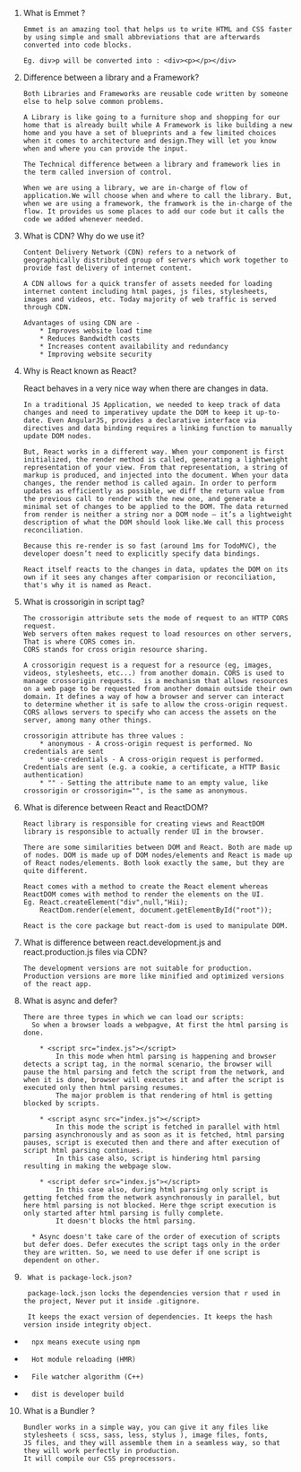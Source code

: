 1.  What is Emmet ?

        Emmet is an amazing tool that helps us to write HTML and CSS faster by using simple and small abbreviations that are afterwards converted into code blocks.

        Eg. div>p will be converted into : <div><p></p></div>

2.  Difference between a library and a Framework?

        Both Libraries and Frameworks are reusable code written by someone else to help solve common problems.

        A Library is like going to a furniture shop and shopping for our home that is already built while A Framework is like building a new home and you have a set of blueprints and a few limited choices when it comes to architecture and design.They will let you know when and where you can provide the input.

        The Technical difference between a library and framework lies in the term called inversion of control.

        When we are using a library, we are in-charge of flow of application.We will choose when and where to call the library. But, when we are using a framework, the framwork is the in-charge of the flow. It provides us some places to add our code but it calls the code we added whenever needed.

3.  What is CDN? Why do we use it?

        Content Delivery Network (CDN) refers to a network of geographically distributed group of servers which work together to provide fast delivery of internet content.

        A CDN allows for a quick transfer of assets needed for loading internet content including html pages, js files, stylesheets, images and videos, etc. Today majority of web traffic is served through CDN.

        Advantages of using CDN are - 
            * Improves website load time
            * Reduces Bandwidth costs
            * Increases content availability and redundancy
            * Improving website security

4.  Why is React known as React?

    React behaves in a very nice way when there are changes in data.

        In a traditional JS Application, we needed to keep track of data changes and need to imperativey update the DOM to keep it up-to-date. Even AngularJS, provides a declarative interface via directives and data binding requires a linking function to manually update DOM nodes.

        But, React works in a different way. When your component is first initialized, the render method is called, generating a lightweight representation of your view. From that representation, a string of markup is produced, and injected into the document. When your data changes, the render method is called again. In order to perform updates as efficiently as possible, we diff the return value from the previous call to render with the new one, and generate a minimal set of changes to be applied to the DOM. The data returned from render is neither a string nor a DOM node — it’s a lightweight description of what the DOM should look like.We call this process reconciliation.

        Because this re-render is so fast (around 1ms for TodoMVC), the developer doesn’t need to explicitly specify data bindings.

        React itself reacts to the changes in data, updates the DOM on its own if it sees any changes after comparision or reconciliation, that's why it is named as React.

5.  What is crossorigin in script tag?

        The crossorigin attribute sets the mode of request to an HTTP CORS request.
        Web servers often makes request to load resources on other servers, That is where CORS comes in.
        CORS stands for cross origin resource sharing.

        A crossorigin request is a request for a resource (eg, images, videos, stylesheets, etc...) from another domain. CORS is used to manage crossorigin requests.  is a mechanism that allows resources on a web page to be requested from another domain outside their own domain. It defines a way of how a browser and server can interact to determine whether it is safe to allow the cross-origin request. CORS allows servers to specify who can access the assets on the server, among many other things.

        crossorigin attribute has three values : 
            * anonymous - A cross-origin request is performed. No credentials are sent
            * use-credentials - A cross-origin request is performed. Credentials are sent (e.g. a cookie, a certificate, a HTTP Basic authentication)
            * "" - Setting the attribute name to an empty value, like crossorigin or crossorigin="", is the same as anonymous.

6.  What is diference between React and ReactDOM?

        React library is responsible for creating views and ReactDOM library is responsible to actually render UI in the browser.

        There are some similarities between DOM and React. Both are made up of nodes. DOM is made up of DOM nodes/elements and React is made up of React nodes/elements. Both look exactly the same, but they are quite different.

        React comes with a method to create the React element whereas ReactDOM comes with method to render the elements on the UI.
        Eg. React.createElement("div",null,"Hii);
            ReactDom.render(element, document.getElementById("root"));

        React is the core package but react-dom is used to manipulate DOM.

7.  What is difference between react.development.js and react.production.js files via CDN?

        The development versions are not suitable for production. Production versions are more like minified and optimized versions of the react app.

8.  What is async and defer?

        There are three types in which we can load our scripts:
          So when a browser loads a webpagve, At first the html parsing is done.

            * <script src="index.js"></script>
                In this mode when html parsing is happening and browser detects a script tag, in the normal scenario, the browser will pause the html parsing and fetch the script from the network, and when it is done, browser will executes it and after the script is executed only then html parsing resumes.
                The major problem is that rendering of html is getting blocked by scripts.

            * <script async src="index.js"></script>
                In this mode the script is fetched in parallel with html parsing asynchronously and as soon as it is fetched, html parsing pauses, script is executed then and there and after execution of script html parsing continues.
                In this case also, script is hindering html parsing resulting in making the webpage slow.

            * <script defer src="index.js"></script>
                In this case also, during html parsing only script is getting fetched from the network asynchronously in parallel, but here html parsing is not blocked. Here thge script execution is only started after html parsing is fully complete.
                It doesn't blocks the html parsing.

          * Async doesn't take care of the order of execution of scripts but defer does. Defer executes the script tags only in the order they are written. So, we need to use defer if one script is dependent on other.

9.      What is package-lock.json?

        package-lock.json locks the dependencies version that r used in the project, Never put it inside .gitignore.

        It keeps the exact version of dependencies. It keeps the hash version inside integrity object.

*       npx means execute using npm

*       Hot module reloading (HMR)

*       File watcher algorithm (C++)

*       dist is developer build

10. What is a Bundler ?

        Bundler works in a simple way, you can give it any files like stylesheets ( scss, sass, less, stylus ), image files, fonts,
        JS files, and they will assemble them in a seamless way, so that they will work perfectly in production.
        It will compile our CSS preprocessors.
